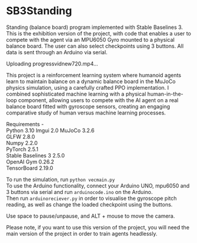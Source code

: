  # SB3Standing
Standing (balance board) program implemented with Stable Baselines 3. This is the exhibition version of the project, with code that enables a user to compete with the agent via an MPU6050 Gyro mounted to a physical balance board. The user can also select checkpoints using 3 buttons. All data is sent through an Arduino via serial.








Uploading progressvidnew720.mp4…




This project is a reinforcement learning system where humanoid agents learn to maintain balance on a dynamic balance board in the MuJoCo physics simulation, using a carefully crafted PPO implementation. I combined sophisticated machine learning with a physical human-in-the-loop component, allowing users to compete with the AI agent on a real balance board fitted with gyroscope sensors, creating an engaging comparative study of human versus machine learning processes.

Requirements -  
Python 3.10
Imgui 2.0
MuJoCo 3.2.6  
GLFW 2.8.0  
Numpy 2.2.0  
PyTorch 2.5.1  
Stable Baselines 3 2.5.0  
OpenAI Gym 0.26.2  
TensorBoard 2.19.0  

To run the simulation, run
`python vecmain.py`  
To use the Arduino functionality, connect your Arduino UNO, mpu6050 and 3 buttons via serial and run `arduinocode.ino` on the Arduino.   
Then run `arduinoreciever.py` in order to visualise the gyroscope pitch reading, as well as change the loaded checkpoint using the buttons.  

Use space to pause/unpause, and ALT + mouse to move the camera.

Please note, if you want to use this version of the project, you will need the main version of the project in order to train agents headlessly.

